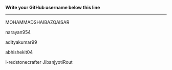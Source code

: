 **Write your GitHub username  below this line**

---


MOHAMMADSHAIBAZQAISAR

narayan954

adityakumar99

abhishekit04

I-redstonecrafter
JibanjyotiRout

